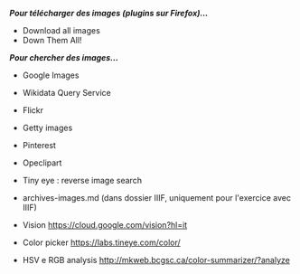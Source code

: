 ***Pour télécharger des images (plugins sur Firefox)...***
* Download all images
* Down Them All!
    
***Pour chercher des images...***

* Google Images
* Wikidata Query Service
* Flickr
* Getty images
* Pinterest
* Opeclipart
* Tiny eye : reverse image search

* archives-images.md (dans dossier IIIF, uniquement pour l'exercice avec IIIF)


* Vision
https://cloud.google.com/vision?hl=it

* Color picker
https://labs.tineye.com/color/

* HSV e RGB analysis
http://mkweb.bcgsc.ca/color-summarizer/?analyze


